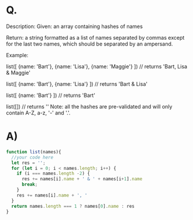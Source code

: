 # Q.
Description:
Given: an array containing hashes of names

Return: a string formatted as a list of names separated by commas except for the last two names, which should be separated by an ampersand.

Example:

list([ {name: 'Bart'}, {name: 'Lisa'}, {name: 'Maggie'} ])
// returns 'Bart, Lisa & Maggie'

list([ {name: 'Bart'}, {name: 'Lisa'} ])
// returns 'Bart & Lisa'

list([ {name: 'Bart'} ])
// returns 'Bart'

list([])
// returns ''
Note: all the hashes are pre-validated and will only contain A-Z, a-z, '-' and '.'.
# A)
```js
function list(names){
  //your code here
  let res = '';
  for (let i = 0; i < names.length; i++) {
    if (i === names.length -2) {
      res += names[i].name + ' & ' + names[i+1].name
      break;
    }
    res += names[i].name + ', '
  }
  return names.length === 1 ? names[0].name : res
}
```
